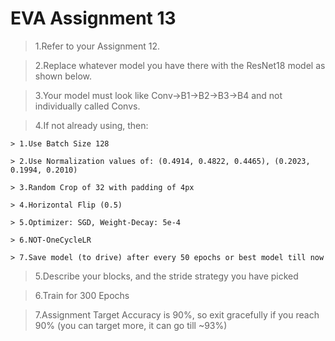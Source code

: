 # EVA Assignment 13
> 1.Refer to your Assignment 12.

> 2.Replace whatever model you have there with the ResNet18 model as shown below.

> 3.Your model must look like Conv->B1->B2->B3->B4 and not individually called Convs. 

> 4.If not already using, then:

    > 1.Use Batch Size 128
    
    > 2.Use Normalization values of: (0.4914, 0.4822, 0.4465), (0.2023, 0.1994, 0.2010)
    
    > 3.Random Crop of 32 with padding of 4px
    
    > 4.Horizontal Flip (0.5)
    
    > 5.Optimizer: SGD, Weight-Decay: 5e-4
    
    > 6.NOT-OneCycleLR
    
    > 7.Save model (to drive) after every 50 epochs or best model till now

> 5.Describe your blocks, and the stride strategy you have picked

> 6.Train for 300 Epochs

> 7.Assignment Target Accuracy is 90%, so exit gracefully if you reach 90% (you can target more, it can go till ~93%)




